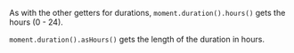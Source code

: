 As with the other getters for durations, `moment.duration().hours()` gets the hours (0 - 24).

`moment.duration().asHours()` gets the length of the duration in hours.
